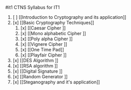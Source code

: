 #it1 
CTNS Syllabus for IT1 
1) [ ] [[Introduction to Cryptography and its  application]]
2) [x] [[Basic Cryptography Techniques]] 
	1. [x] [[Caesar Cipher ]]
	2. [x] [[Mono alphabetic Cipher ]]
	3. [x] [[Poly alpha Cipher ]]
	4. [x] [[Vignere Cipher ]]
	5. [x] [[One Time Pad]]
	6. [x] [[Playfair Cipher ]]
3) [x] [[DES Algorithm ]]
4) [x] [[RSA algorithm ]]
5) [x] [[Digital Signature ]]
6) [x] [[Random Generator ]]
7) [x] [[Steganography and it's application]]